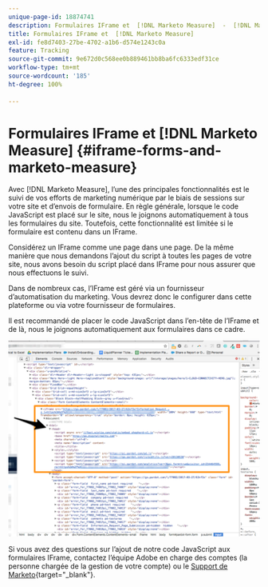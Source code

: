 ```yaml
---
unique-page-id: 18874741
description: Formulaires IFrame et  [!DNL Marketo Measure]  -  [!DNL Marketo Measure]
title: Formulaires IFrame et  [!DNL Marketo Measure]
exl-id: fe8d7403-27be-4702-a1b6-d574e1243c0a
feature: Tracking
source-git-commit: 9e672d0c568ee0b889461bb8ba6fc6333edf31ce
workflow-type: tm+mt
source-wordcount: '185'
ht-degree: 100%

---
```


# Formulaires IFrame et [!DNL Marketo Measure] {#iframe-forms-and-marketo-measure}

Avec [!DNL Marketo Measure], l’une des principales fonctionnalités est le suivi de vos efforts de marketing numérique par le biais de sessions sur votre site et d’envois de formulaire. En règle générale, lorsque le code JavaScript est placé sur le site, nous le joignons automatiquement à tous les formulaires du site. Toutefois, cette fonctionnalité est limitée si le formulaire est contenu dans un IFrame.

Considérez un IFrame comme une page dans une page. De la même manière que nous demandons l’ajout du script à toutes les pages de votre site, nous avons besoin du script placé dans IFrame pour nous assurer que nous effectuons le suivi.

Dans de nombreux cas, l’IFrame est géré via un fournisseur d’automatisation du marketing. Vous devrez donc le configurer dans cette plateforme ou via votre fournisseur de formulaires.

Il est recommandé de placer le code JavaScript dans l’en-tête de l’IFrame et de là, nous le joignons automatiquement aux formulaires dans ce cadre.

![](assets/1-1.png)

Si vous avez des questions sur l’ajout de notre code JavaScript aux formulaires IFrame, contactez l’équipe Adobe en charge des comptes (la personne chargée de la gestion de votre compte) ou le [Support de Marketo](https://nation.marketo.com/t5/support/ct-p/Support){target="_blank"}.
